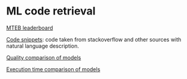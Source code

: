 # ML code retrieval

[MTEB leaderboard](https://huggingface.co/spaces/mteb/leaderboard)

[Code snippets](https://github.com/simkes/ml-code-retrieval/blob/models-exploring/code_snippets_set.csv): code taken from stackoverflow and other sources with natural language description.

[Quality comparison of models](https://github.com/simkes/ml-code-retrieval/blob/models-exploring/quality_comparison.ipynb)

[Execution time comparison of models](https://github.com/simkes/ml-code-retrieval/blob/models-exploring/time_comparison.ipynb)
